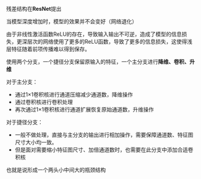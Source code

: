 残差结构在**ResNet**提出

当模型深度增加时，模型的效果并不会变好（网络退化）

由于非线性激活函数ReLU的存在，导致输入输出不可逆，造成了模型的信息损失，更深层次的网络使用了更多的ReLU函数，导致了更多的信息损失，这使得浅层特征随着前项传播难以得到保存。

使用两个分支，一个捷径分支保留原输入的特征，一个主分支进行**降维、卷积、升维**

对于主分支：

- 通过1×1卷积核进行通道压缩减少通道数，降维操作
- 通过卷积核进行卷积处理
- 再次通过1×1卷积核进行通道扩展恢复原始通道数，升维操作

对于捷径分支：

- 一般不做处理，直接与主分支的输出进行相加操作，需要保障通道数、特征图尺寸大小均一致。
- 但是面对需要缩小特征图尺寸、加倍通道数时，也需要在此分支中添加合适卷积核

也就是说形成一个两头小中间大的瓶颈结构